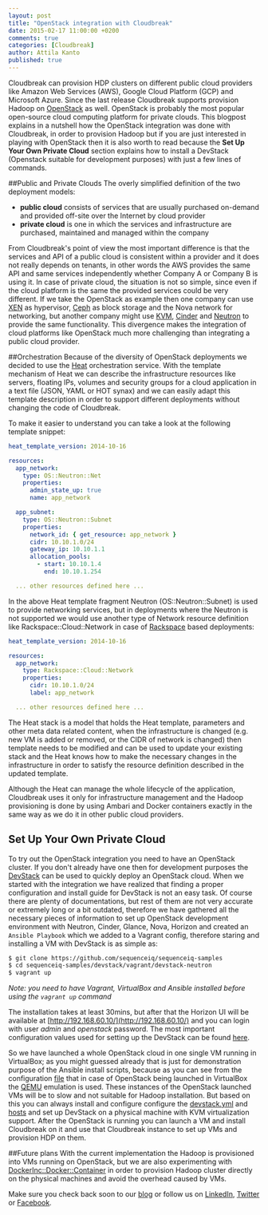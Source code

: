 ```yaml
---
layout: post
title: "OpenStack integration with Cloudbreak"
date: 2015-02-17 11:00:00 +0200
comments: true
categories: [Cloudbreak]
author: Attila Kanto
published: true
---
```


Cloudbreak can provision HDP clusters on different public cloud providers like Amazon Web Services (AWS), Google Cloud Platform (GCP) and Microsoft Azure. Since the last release Cloudbreak supports provision Hadoop on [OpenStack](https://www.openstack.org/) as well. OpenStack is probably the most popular open-source cloud computing platform for private clouds. This blogpost explains in a nutshell how the OpenStack integration was done with Cloudbreak, in order to provision Hadoop but if you are just interested in playing with OpenStack then it is also worth to read because the **Set Up Your Own Private Cloud** section explains how to install a DevStack (Openstack suitable for development purposes) with just a few lines of commands.

##Public and Private Clouds
The overly simplified definition of the two deployment models:

 * **public cloud** consists of services that are usually purchased on-demand and provided off-site over the Internet by cloud provider
 * **private cloud** is one in which the services and infrastructure are purchased, maintained and managed within the company

 <!-- more -->

From Cloudbreak's point of view the most important difference is that the services and API of a public cloud is consistent within a provider and it does not really depends on tenants, in other words the AWS provides the same API and same services independently whether Company A or Company B is using it. In case of private cloud, the situation is not so simple, since even if the cloud platform is the same the provided services could be very different. If we take the OpenStack as example then one company can use [XEN](http://www.xenproject.org/) as hypervisor, [Ceph](http://ceph.com/ceph-storage/block-storage/) as block storage and the Nova network for networking, but another company might use [KVM](http://www.linux-kvm.org/), [Cinder](https://wiki.openstack.org/wiki/Cinder) and [Neutron](https://wiki.openstack.org/wiki/Neutron) to provide the same functionality. This divergence makes the integration of cloud platforms like OpenStack much more challenging than integrating a public cloud provider.

##Orchestration
Because of the diversity of OpenStack deployments we decided to use the [Heat](https://wiki.openstack.org/wiki/Heat) orchestration service. With the template mechanism of Heat we can describe the infrastructure resources like servers, floating IPs, volumes and security groups for a cloud application in a text file (JSON, YAML or HOT synax) and we can easily adapt this template description in order to support different deployments without changing the code of Cloudbreak.

To make it easier to understand you can take a look at the following template snippet:
```yaml
heat_template_version: 2014-10-16

resources:
  app_network:
    type: OS::Neutron::Net
    properties:
      admin_state_up: true
      name: app_network

  app_subnet:
    type: OS::Neutron::Subnet
    properties:
      network_id: { get_resource: app_network }
      cidr: 10.10.1.0/24
      gateway_ip: 10.10.1.1
      allocation_pools:
        - start: 10.10.1.4
          end: 10.10.1.254

  ... other resources defined here ...

```

In the above Heat template fragment Neutron (OS::Neutron::Subnet) is used to provide networking services, but in deployments where the Neutron is not supported we would use another type of Network resource definition like Rackspace::Cloud::Network in case of [Rackspace](http://www.rackspace.com/cloud/private) based deployments:

```yaml
heat_template_version: 2014-10-16

resources:
  app_network:
    type: Rackspace::Cloud::Network
    properties:
      cidr: 10.10.1.0/24
      label: app_network

  ... other resources defined here ...

```

The Heat stack is a model that holds the Heat template, parameters and other meta data related content, when the infrastructure is changed (e.g. new VM is added or removed, or the CIDR of network is changed) then template needs to be modified and can be used to update your existing stack and the Heat knows how to make the necessary changes in the infrastructure in order to satisfy the resource definition described in the updated template.

Although the Heat can manage the whole lifecycle of the application, Cloudbreak uses it only for infrastructure management and the Hadoop provisioning is done by using Ambari and Docker containers exactly in the same way as we do it in other public cloud providers.

## Set Up Your Own Private Cloud
To try out the OpenStack integration you need to have an OpenStack cluster. If you don't already have one then for development purposes the  [DevStack](https://wiki.openstack.org/wiki/DevStack) can be used to quickly deploy an OpenStack cloud. When we started with the integration we have realized that finding a proper configuration and install guide for DevStack is not an easy task. Of course there are plenty of documentations, but rest of them are not very accurate or extremely long or a bit outdated, therefore we have gathered all the necessary pieces of information to set up OpenStack development environment with Neutron, Cinder, Glance, Nova, Horizon and created an `Ansible Playbook` which we added to a Vagrant config, therefore staring and installing a VM with DevStack is as simple as:

```bash
$ git clone https://github.com/sequenceiq/sequenceiq-samples
$ cd sequenceiq-samples/devstack/vagrant/devstack-neutron
$ vagrant up
```
_Note: you need to have Vagrant, VirtualBox and Ansible installed before using the `vagrant up` command_

The installation takes at least 30mins, but after that the Horizon UI will be available at [http://192.168.60.10/](http://192.168.60.10/) and you can login with user _admin_  and _openstack_ password. The most important configuration values used for setting up the DevStack can be found [here](https://github.com/sequenceiq/sequenceiq-samples/blob/master/devstack/ansible/local-vagrant-vm.yml).

So we have launched a whole OpenStack cloud in one single VM running in VirtualBox; as you might guessed already that is just for demonstration purpose of the Ansible install scripts, because as you can see from the configuration [file](https://github.com/sequenceiq/sequenceiq-samples/blob/master/devstack/ansible/local-vagrant-vm.yml) that in case of OpenStack being launched in VirtualBox the [QEMU](http://wiki.qemu.org/Main_Page) emulation is used. These instances of the OpenStack launched VMs will be to slow and not suitable for Hadoop installation. But based on this you can always install and configure configure the  [devstack.yml](https://github.com/sequenceiq/sequenceiq-samples/blob/master/devstack/ansible/devstack.yml) and [hosts](https://github.com/sequenceiq/sequenceiq-samples/blob/master/devstack/ansible/hosts) and set up DevStack on a physical machine with KVM virtualization support. After the OpenStack is running you can launch a VM and install Cloudbreak on it and use that Cloudbreak instance to set up VMs and provision HDP on them.

##Future plans
With the current implementation the Hadoop is provisioned into VMs running on OpenStack, but we are also experimenting with  [DockerInc::Docker::Container](http://docs.openstack.org/developer/heat/template_guide/contrib.html#DockerInc::Docker::Container) in order to provision Hadoop cluster directly on the physical machines and avoid the overhead caused by VMs.

Make sure you check back soon to our [blog](http://blog.sequenceiq.com/) or follow us
on [LinkedIn](https://www.linkedin.com/company/sequenceiq/), [Twitter](https://twitter.com/sequenceiq) or [Facebook](https://www.facebook).
